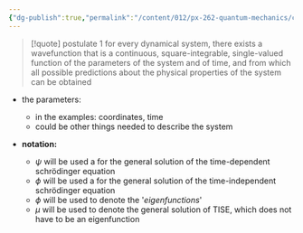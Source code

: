 ```yaml
---
{"dg-publish":true,"permalink":"/content/012/px-262-quantum-mechanics/c-the-basic-postulates/px-262-c1b-postulate-1/","noteIcon":"1","created":"2024-11-25T10:50:32.000+00:00","updated":"2024-12-07T14:05:39.537+00:00"}
---
```


> [!quote] postulate 1
>  for every dynamical system, there exists a wavefunction that is a continuous, square-integrable, single-valued function of the parameters of the system and of time, and from which all possible predictions about the physical properties of the system can be obtained

- the parameters: 
	- in the examples: coordinates, time
	- could be other things needed to describe the system

- **notation:** 
	- $\psi$ will be used a for the general solution of the time-dependent schrödinger equation
	- $\phi$ will be used a for the general solution of the time-independent schrödinger equation
	- $\phi$ will be used to denote the '*eigenfunctions*'
	- $\mu$ will be used to denote the general solution of TISE, which does not have to be an eigenfunction